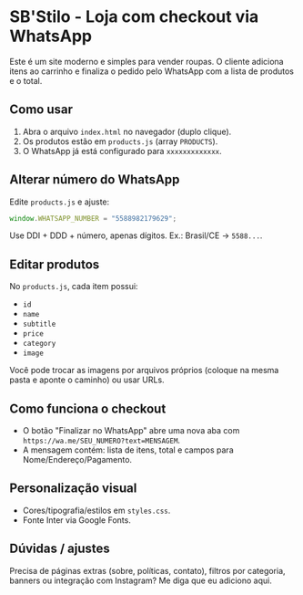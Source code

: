 # SB'Stilo - Loja com checkout via WhatsApp

Este é um site moderno e simples para vender roupas. O cliente adiciona itens ao carrinho e finaliza o pedido pelo WhatsApp com a lista de produtos e o total.

## Como usar

1. Abra o arquivo `index.html` no navegador (duplo clique).
2. Os produtos estão em `products.js` (array `PRODUCTS`).
3. O WhatsApp já está configurado para `xxxxxxxxxxxxx`.

## Alterar número do WhatsApp

Edite `products.js` e ajuste:

```js
window.WHATSAPP_NUMBER = "5588982179629";
```

Use DDI + DDD + número, apenas dígitos. Ex.: Brasil/CE → `5588...`.

## Editar produtos

No `products.js`, cada item possui:
- `id`
- `name`
- `subtitle`
- `price`
- `category`
- `image`

Você pode trocar as imagens por arquivos próprios (coloque na mesma pasta e aponte o caminho) ou usar URLs.

## Como funciona o checkout

- O botão "Finalizar no WhatsApp" abre uma nova aba com `https://wa.me/SEU_NUMERO?text=MENSAGEM`.
- A mensagem contém: lista de itens, total e campos para Nome/Endereço/Pagamento.

## Personalização visual

- Cores/tipografia/estilos em `styles.css`.
- Fonte Inter via Google Fonts.

## Dúvidas / ajustes

Precisa de páginas extras (sobre, políticas, contato), filtros por categoria, banners ou integração com Instagram? Me diga que eu adiciono aqui.
